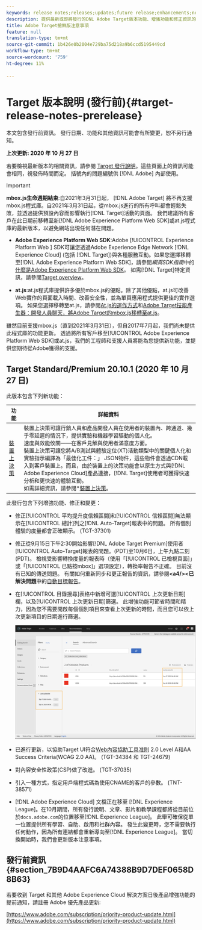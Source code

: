 ```yaml
---
keywords: release notes;releases;updates;future release;enhancements;new features;fixes;updates
description: 提供最新或即將發行的DNL Adobe Target版本功能、增強功能和修正資訊的發行說明。
title: Adobe Target搶鮮版注意事項
feature: null
translation-type: tm+mt
source-git-commit: 1b426e0b2004e729ba75d218a9b6ccd5195449cd
workflow-type: tm+mt
source-wordcount: '759'
ht-degree: 11%

---
```



# Target 版本說明 (發行前){#target-release-notes-prerelease}

本文包含發行前資訊。 發行日期、功能和其他資訊可能會有所變更，恕不另行通知。

**上次更新: 2020 年 10 月 27 日**

若要檢視最新版本的相關資訊，請參閱 [Target 發行說明](release-notes.md)。這些頁面上的資訊可能會相同，視發佈時間而定。 括號內的問題編號供 [!DNL Adobe] 內部使用。

>[!IMPORTANT]
>
>**mbox.js生命週期結束**:自2021年3月31日起， [!DNL Adobe Target] 將不再支援mbox.js程式庫。自2021年3月31日起，從mbox.js進行的所有呼叫都會輕鬆失敗，並透過提供預設內容而影響執行[!DNL Target]活動的頁面。 我們建議所有客戶在此日期前移轉至新[!DNL Adobe Experience Platform Web SDK]或at.js程式庫的最新版本，以避免網站出現任何潛在問題。
>
>* **Adobe Experience Platform Web SDK**:Adobe  [!UICONTROL Experience Platform Web ] SDK可讓您透過Adobe Experience Edge Network [!DNL Experience Cloud] (包括 [!DNL Target])與各種服務互動。如果您選擇移轉至[!DNL Adobe Experience Platform Web SDK]，請參閱&#x200B;*網頁SDK指南*&#x200B;中的[什麼是Adobe Experience Platform Web SDK](https://experienceleague.adobe.com/docs/experience-platform/edge/home.html)。 如需[!DNL Target]特定資訊，請參閱[Target overview](https://experienceleague.adobe.com/docs/experience-platform/edge/personalization/adobe-target/target-overview.html)。
   >
   >
* **at.js**:at.js程式庫提供許多優於mbox.js的優點。除了其他優點，at.js可改善Web實作的頁面載入時間、改善安全性，並為單頁應用程式提供更佳的實作選項。 如果您選擇移轉至at.js，請參閱[At.js的運作方式](/help/c-implementing-target/c-implementing-target-for-client-side-web/c-how-atjs-works/how-atjs-works.md)和[Adobe Target技能產生器：開發人員聊天，將Adobe Target的mbox.js移轉至at.js](https://seminars.adobeconnect.com/ptdo6mfo6qn6/?proto=true)。
>
>
雖然目前支援mbox.js（直到2021年3月31日），但自2017年7月起，我們尚未提供此程式庫的功能更新。 透過將所有客戶移至[!UICONTROL Adobe Experience Platform Web SDK]或at.js，我們的工程師和支援人員將能為您提供新功能，並提供您期待從Adobe獲得的支援。

## Target Standard/Premium 20.10.1 (2020 年 10 月 27 日)

此版本包含下列新功能：

| 功能 | 詳細資料 |
| --- | --- |
| [裝置上決策](https://adobetarget-sdks.gitbook.io/docs/on-device-decisioning/introduction-to-on-device-decisioning) | 裝置上決策可讓行銷人員和產品開發人員在使用者的裝置內、跨通道、幾乎零延遲的情況下，提供實驗和機器學習驅動的個人化。<br>速度與效能攸關——在客戶見解與使用者滿意度方面。<br>裝置上決策可讓您將A/B測試與體驗定位(XT)活動類型中的關鍵個人化和實驗指示編譯為「最佳化工件：」 JSON物件，這些物件會透過CDN載入到客戶裝置上。而且，由於裝置上的決策功能會以原生方式與[!DNL Adobe Experience Cloud]產品連接，[!DNL Target]使用者可獲得快速分析和更快速的體驗互動。<br>如需詳細資訊，請參閱*[裝置上決策](/help/c-implementing-target/c-api-and-sdk-overview/on-device-decisioning.md)。 |

此發行包含下列增強功能、修正和變更：

* 修正[!UICONTROL 平均提升度信賴區間]和[!UICONTROL 信賴區間]無法顯示在[!UICONTROL 總計]列之[!DNL Auto-Target]報表中的問題。 所有個別體驗的度量都會正確顯示。 (TGT-37301)
* 修正從9月15日下午2:30開始影響[!DNL Adobe Target Premium]使用者[!UICONTROL  Auto-Target]報表的問題。(PDT)至10月6日，上午九點二刻(PDT)。 檢視受影響轉換度量的報表時（使用「[!UICONTROL 已檢視頁面]」或「[!UICONTROL 已點按mbox]」選項設定），轉換率報告不正確。 目前沒有已知的傳送問題。 有關如何重新同步和更正報告的資訊，請參閱&#x200B;**&lt;a4/>&lt;已解決問題&#x200B;**&#x200B;中的[自動目標報告](/help/r-release-notes/known-issues-resolved-issues.md#at-metrics)。
* 在[!UICONTROL 目錄搜尋]表格中新增可選[!UICONTROL 上次更新日期]欄，以及[!UICONTROL 上次更新日期]篩選。 此增強功能可節省時間和精力，因為您不需要開啟每個個別項目來查看上次更新的時間，而且您可以依上次更新項目的日期進行篩選。

   ![「上次更新於」欄和篩選器圖示](/help/r-release-notes/assets/column-and-filter.png)

* 已進行更新，以協助Target UI符合[Web內容協助工具准則](https://www.w3.org/WAI/standards-guidelines/wcag/) 2.0 Level A和AA Success Criteria(WCAG 2.0 AA)。 (TGT-34384 和 TGT-24679)
* 對內容安全性政策(CSP)做了改進。 (TGT-37035)
* 引入一種方式，指定用戶端程式碼為使用CNAME的客戶的參數。 (TNT-38571)
* [!DNL Adobe Experience Cloud] 文檔正在移至 [!DNL Experience League]。在10月期間，所有發行說明、文章、影片和教學課程都將從目前位於`docs.adobe.com`的位置移至[!DNL Experience League]。 此舉可確保從單一位置提供所有學習、自助、啟用和社群內容。 發生此變更時，您不需要執行任何動作，因為所有連結都會重新導向至[!DNL Experience League]。 當切換開始時，我們會更新版本注意事項。

## 發行前資訊 {#section_7B9D4AAFC6A74388B9D7DEF0658D8B63}

若要收到 Target 和其他 Adobe Experience Cloud 解決方案日後產品增強功能的提前通知，請註冊 Adobe 優先產品更新:

[https://www.adobe.com/subscription/priority-product-update.html](https://www.adobe.com/subscription/priority-product-update.html)
